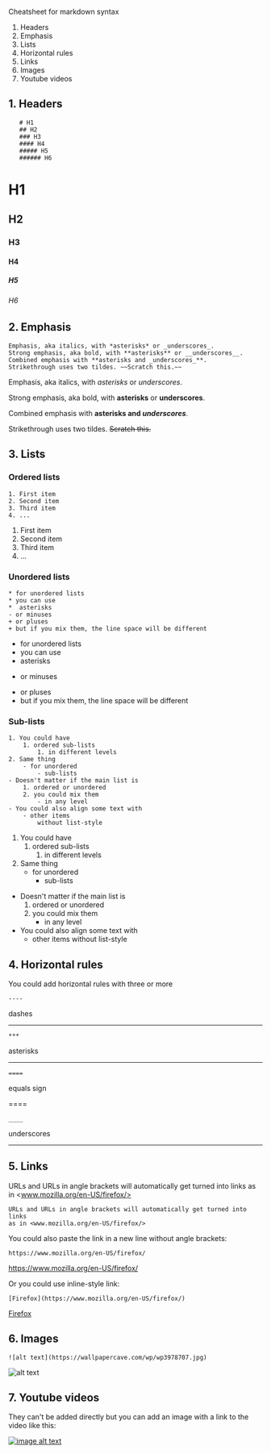 Cheatsheet for markdown syntax

1. Headers
2. Emphasis
3. Lists
4. Horizontal rules
5. Links
6. Images
7. Youtube videos


## 1. Headers

```
   # H1
   ## H2
   ### H3
   #### H4
   ##### H5
   ###### H6
```


# H1
## H2
### H3
#### H4
##### H5
###### H6


## 2. Emphasis

```
Emphasis, aka italics, with *asterisks* or _underscores_.
Strong emphasis, aka bold, with **asterisks** or __underscores__.
Combined emphasis with **asterisks and _underscores_**.
Strikethrough uses two tildes. ~~Scratch this.~~
```

Emphasis, aka italics, with *asterisks* or _underscores_.

Strong emphasis, aka bold, with **asterisks** or __underscores__.

Combined emphasis with **asterisks and _underscores_**.

Strikethrough uses two tildes. ~~Scratch this.~~



## 3. Lists

### Ordered lists

```
1. First item
2. Second item
3. Third item
4. ...
```

1. First item
2. Second item
3. Third item
4. ...



### Unordered lists

```
* for unordered lists
* you can use
*  asterisks
- or minuses
+ or pluses
+ but if you mix them, the line space will be different
```

* for unordered lists
* you can use
*  asterisks
- or minuses
+ or pluses
+ but if you mix them, the line space will be different


### Sub-lists

```
1. You could have
    1. ordered sub-lists
        1. in different levels
2. Same thing
    - for unordered
        - sub-lists
- Doesn't matter if the main list is
    1. ordered or unordered
    2. you could mix them
        - in any level
- You could also align some text with
    - other items
        without list-style
```

1. You could have
    1. ordered sub-lists
        1. in different levels
2. Same thing
    - for unordered
        - sub-lists

- Doesn't matter if the main list is
    1. ordered or unordered
    2. you could mix them
        - in any level
- You could also align some text with
    - other items
        without list-style



## 4. Horizontal rules


You could add horizontal rules with three or more



```
----
```

dashes

-----


```
***
```

asterisks

***



```
====
```


equals sign

====


```
____
```

underscores

___

## 5. Links

URLs and URLs in angle brackets will automatically get turned into links
as in <www.mozilla.org/en-US/firefox/>

```
URLs and URLs in angle brackets will automatically get turned into links
as in <www.mozilla.org/en-US/firefox/>
```


You could also paste the link in a new line without angle brackets:

```
https://www.mozilla.org/en-US/firefox/
```

https://www.mozilla.org/en-US/firefox/

Or you could use inline-style link:

```
[Firefox](https://www.mozilla.org/en-US/firefox/)
```

[Firefox](https://www.mozilla.org/en-US/firefox/)


## 6. Images

```
![alt text](https://wallpapercave.com/wp/wp3978707.jpg)
```

![alt text](https://wallpapercave.com/wp/wp3978707.jpg)



## 7. Youtube videos

They can't be added directly but you can add an image with a link to the video like this:

[![image alt text](https://wallpapercave.com/wp/wp6809060.jpg)](https://www.youtube.com/watch?v=EtRo0eJKB-0)